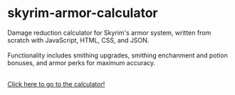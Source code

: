 # skyrim-armor-calculator
Damage reduction calculator for Skyrim's armor system, written from scratch with JavaScript, HTML, CSS, and JSON.<br/><br/>
Functionality includes smithing upgrades, smithing enchanment and potion bonuses, and armor perks for maximum accuracy.

<br/>
<a href="https://owalker10.github.io/skyrim-armor-calculator/">Click here to go to the calculator!</a>
<br/>
